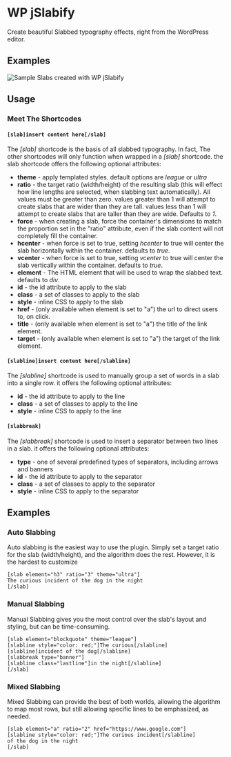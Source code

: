 # WP jSlabify
Create beautiful Slabbed typography effects, right from the WordPress editor.

## Examples
![Sample Slabs created with WP jSlabify](https://i.imgur.com/VWx382O.png "Examples")

## Usage
### Meet The Shortcodes

#### `[slab]insert content here[/slab]`
The *[slab]* shortcode is the basis of all slabbed typography. In fact, The other shortcodes will only function when wrapped in a *[slab]* shortcode. the slab shortcode offers the following optional attributes:

* **theme** - apply templated styles. default options are *league* or *ultra*
* **ratio** - the target ratio (width/height) of the resulting slab (this will effect how line lengths are selected, when slabbing text automatically). All values must be greater than zero. values greater than 1 will attempt to create slabs that are wider than they are tall. values less than 1 will attempt to create slabs that are taller than they are wide. Defaults to *1*.
* **force** - when creating a slab, force the container's dimensions to match the proportion set in the "ratio" attribute, even if the slab content will not completely fill the container.
* **hcenter** - when force is set to true, setting *hcenter* to true will center the slab horizontally within the container. defaults to *true*.
* **vcenter** - when force is set to true, setting *vcenter* to true will center the slab vertically within the container. defaults to *true*.
* **element** - The HTML element that will be used to wrap the slabbed text. defaults to *div*.
* **id** - the id attribute to apply to the slab
* **class** - a set of classes to apply to the slab
* **style** - inline CSS to apply to the slab
* **href** - (only available when element is set to "a") the url to direct users to, on click.
* **title** - (only available when element is set to "a") the title of the link element.
* **target** - (only available when element is set to "a") the target of the link element.

#### `[slabline]insert content here[/slabline]`
The *[slabline]* shortcode is used to manually group a set of words in a slab into a single row. it offers the following optional attributes:

* **id** - the id attribute to apply to the line
* **class** - a set of classes to apply to the line
* **style** - inline CSS to apply to the line

#### `[slabbreak]`
The *[slabbreak]* shortcode is used to insert a separator between two lines in a slab. it offers the following optional attributes:

* **type** - one of several predefined types of separators, including arrows and banners
* **id** - the id attribute to apply to the separator
* **class** - a set of classes to apply to the separator
* **style** - inline CSS to apply to the separator

## Examples
### Auto Slabbing
Auto slabbing is the easiest way to use the plugin. Simply set a target ratio for the slab (width/height), and the algorithm does the rest. However, it is the hardest to customize
```
[slab element="h3" ratio="3" theme="ultra"]
The curious incident of the dog in the night
[/slab]
```
### Manual Slabbing
Manual Slabbing gives you the most control over the slab's layout and styling, but can be time-consuming.
```
[slab element="blockquote" theme="league"]
[slabline style="color: red;"]The curious[/slabline]
[slabline]incident of the dog[/slabline]
[slabbreak type="banner"]
[slabline class="lastline"]in the night[/slabline]
[/slab]
```

### Mixed Slabbing
Mixed Slabbing can provide the best of both worlds, allowing the algorithm to map most rows, but still allowing specific lines to be emphasized, as needed.
```
[slab element="a" ratio="2" href="https://www.google.com"]
[slabline style="color: red;"]The curious incident[/slabline]
of the dog in the night
[/slab]
```

